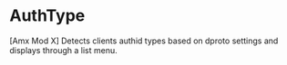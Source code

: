 # AuthType
[Amx Mod X] Detects clients authid types based on dproto settings and displays through a list menu.
